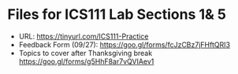 # Files for ICS111 Lab Sections 1& 5

* URL: https://tinyurl.com/ICS111-Practice
* Feedback Form (09/27): https://goo.gl/forms/fcJzCBz7jFHftQRI3
* Topics to cover after Thanksgiving break https://goo.gl/forms/g5HhF8ar7vQVIAev1

